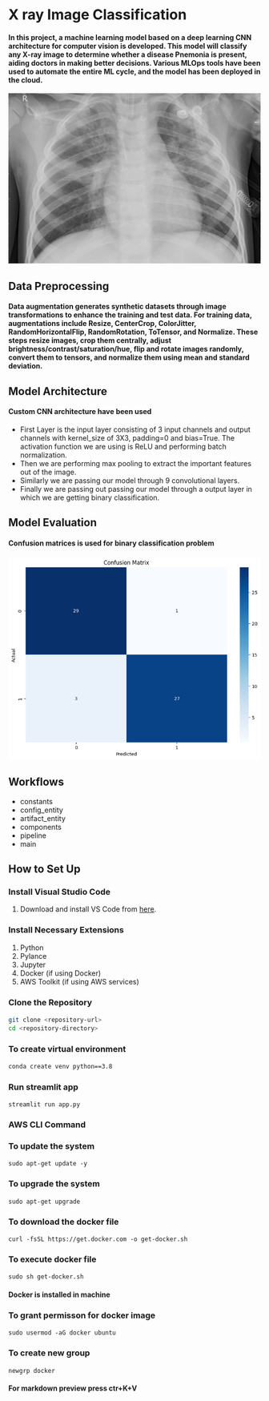# X ray Image Classification

#### In this project, a machine learning model based on a deep learning CNN architecture for computer vision is developed. This model will classify any X-ray image to determine whether a disease Pnemonia is present, aiding doctors in making better decisions. Various MLOps tools have been used to automate the entire ML cycle, and the model has been deployed in the cloud.

![Xray Image](/images/input.jpeg)

## Data Preprocessing

#### Data augmentation generates synthetic datasets through image transformations to enhance the training and test data. For training data, augmentations include Resize, CenterCrop, ColorJitter, RandomHorizontalFlip, RandomRotation, ToTensor, and Normalize. These steps resize images, crop them centrally, adjust brightness/contrast/saturation/hue, flip and rotate images randomly, convert them to tensors, and normalize them using mean and standard deviation.

## Model Architecture

#### Custom CNN architecture have been used
- First Layer is the input layer consisting of 3 input channels and output channels with kernel_size of 3X3, padding=0 and bias=True. The activation function we are using is ReLU and performing batch normalization.
- Then we are performing max pooling to extract the important features out of the image.
- Similarly we are passing our model through 9 convolutional layers.
- Finally we are passing out passing our model through a output layer in which we are getting binary classification.

## Model Evaluation

#### Confusion matrices is used for binary classification problem

![Confusion Matrices](/images/confusion_matrix.png)

## Workflows

- constants
- config_entity
- artifact_entity
- components
- pipeline
- main


## How to Set Up

### Install Visual Studio Code

1. Download and install VS Code from [here](https://code.visualstudio.com/).

### Install Necessary Extensions

1. Python
2. Pylance
3. Jupyter
4. Docker (if using Docker)
5. AWS Toolkit (if using AWS services)

### Clone the Repository

```bash
git clone <repository-url>
cd <repository-directory>
```
### To create virtual environment
```bash
conda create venv python==3.8
```
### Run streamlit app
```
streamlit run app.py
```
### AWS CLI Command

### To update the system
```
sudo apt-get update -y
```
### To upgrade the system
```
sudo apt-get upgrade
```
### To download the docker file
```
curl -fsSL https://get.docker.com -o get-docker.sh
```
### To execute docker file
```
sudo sh get-docker.sh
```
#### Docker is installed in machine
### To grant permisson for docker image
```
sudo usermod -aG docker ubuntu
```
### To create new group
```
newgrp docker
```

#### For markdown preview press ctr+K+V